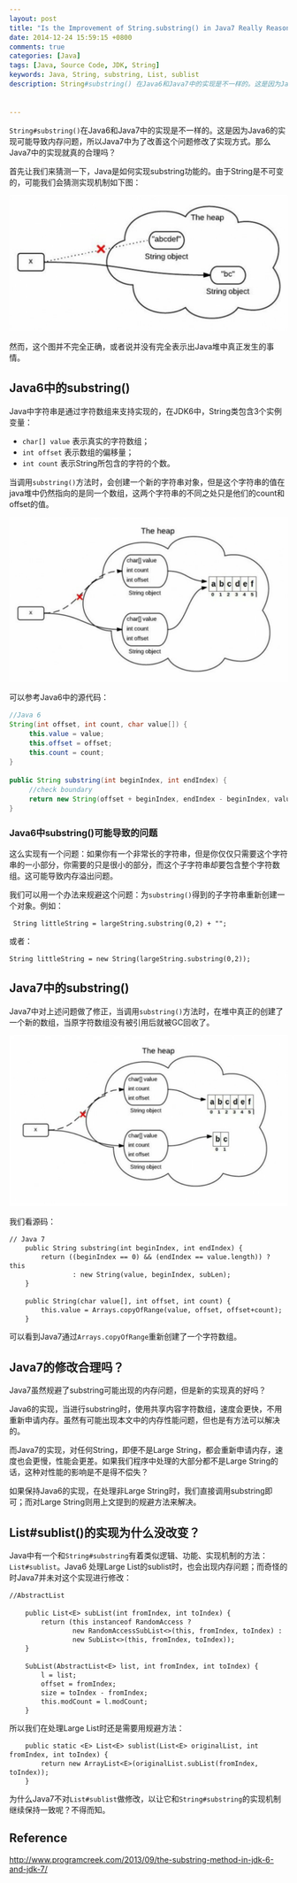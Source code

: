 ```yaml
---
layout: post
title: "Is the Improvement of String.substring() in Java7 Really Reasonable? "
date: 2014-12-24 15:59:15 +0800
comments: true
categories: [Java]
tags: [Java, Source Code, JDK, String]  
keywords: Java, String, substring, List, sublist   
description: String#substring() 在Java6和Java7中的实现是不一样的。这是因为Java6的实现可能导致内存问题，所以Java7中为了改善这个问题修改了实现方式。那么Java7中的实现就真的合理吗？


---
```


`String#substring()`在Java6和Java7中的实现是不一样的。这是因为Java6的实现可能导致内存问题，所以Java7中为了改善这个问题修改了实现方式。那么Java7中的实现就真的合理吗？

首先让我们来猜测一下，Java是如何实现substring功能的。由于String是不可变的，可能我们会猜测实现机制如下图： 

![user icon](/images/post/2014/12/substring-user.png)

<!--more-->   

​然而，这个图并不完全正确，或者说并没有完全表示出Java堆中真正发生的事情。  



## Java6中的substring()

Java中字符串是通过字符数组来支持实现的，在JDK6中，String类包含3个实例变量：  
- `char[] value` 表示真实的字符数组；  
- `int offset` 表示数组的偏移量；  
- `int count` 表示String所包含的字符的个数。  

当调用`substring()`方法时，会创建一个新的字符串对象，但是这个字符串的值在java堆中仍然指向的是同一个数组，这两个字符串的不同之处只是他们的count和offset的值。

![java6 icon](/images/post/2014/12/substring-java6.png)


可以参考Java6中的源代码：

```java      
//Java 6
String(int offset, int count, char value[]) {
     this.value = value;
     this.offset = offset;
     this.count = count;
}
 
public String substring(int beginIndex, int endIndex) {
     //check boundary
     return new String(offset + beginIndex, endIndex - beginIndex, value);
}
```

 
### Java6中substring()可能导致的问题

这么实现有一个问题：如果你有一个非常长的字符串，但是你仅仅只需要这个字符串的一小部分，你需要的只是很小的部分，而这个子字符串却要包含整个字符数组。这可能导致内存溢出问题。 

我们可以用一个办法来规避这个问题：为`substring()`得到的子字符串重新创建一个对象。例如：
 
```
 String littleString = largeString.substring(0,2) + "";
```
或者： 
 
```
String littleString = new String(largeString.substring(0,2));
``` 
 
## Java7中的substring()

Java7中对上述问题做了修正，当调用`substring()`方法时，在堆中真正的创建了一个新的数组，当原字符数组没有被引用后就被GC回收了。

![java7 icon](/images/post/2014/12/substring-java7.png)
 
我们看源码：

```
// Java 7
    public String substring(int beginIndex, int endIndex) {
        return ((beginIndex == 0) && (endIndex == value.length)) ? this
                : new String(value, beginIndex, subLen);
    }
    
    public String(char value[], int offset, int count) {
        this.value = Arrays.copyOfRange(value, offset, offset+count);
    }    

```  

可以看到Java7通过`Arrays.copyOfRange`重新创建了一个字符数组。


## Java7的修改合理吗？

Java7虽然规避了substring可能出现的内存问题，但是新的实现真的好吗？

Java6的实现，当进行substring时，使用共享内容字符数组，速度会更快，不用重新申请内存。虽然有可能出现本文中的内存性能问题，但也是有方法可以解决的。

而Java7的实现，对任何String，即便不是Large String，都会重新申请内存，速度也会更慢，性能会更差。如果我们程序中处理的大部分都不是Large String的话，这种对性能的影响是不是得不偿失？

如果保持Java6的实现，在处理非Large String时，我们直接调用substring即可；而对Large String则用上文提到的规避方法来解决。

## List#sublist()的实现为什么没改变？

Java中有一个和`String#substring`有着类似逻辑、功能、实现机制的方法：`List#sublist`。Java6 处理Large List的sublist时，也会出现内存问题；而奇怪的时Java7并未对这个实现进行修改：

```
//AbstractList

    public List<E> subList(int fromIndex, int toIndex) {
        return (this instanceof RandomAccess ?
                new RandomAccessSubList<>(this, fromIndex, toIndex) :
                new SubList<>(this, fromIndex, toIndex));
    }

    SubList(AbstractList<E> list, int fromIndex, int toIndex) {
        l = list;
        offset = fromIndex;
        size = toIndex - fromIndex;
        this.modCount = l.modCount;
    }
```

所以我们在处理Large List时还是需要用规避方法：

```
	public static <E> List<E> sublist(List<E> originalList, int fromIndex, int toIndex) {
		return new ArrayList<E>(originalList.subList(fromIndex, toIndex));
	}

```


为什么Java7不对`List#sublist`做修改，以让它和`String#substring`的实现机制继续保持一致呢？不得而知。

## Reference
http://www.programcreek.com/2013/09/the-substring-method-in-jdk-6-and-jdk-7/ 

